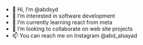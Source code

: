 - 👋 Hi, I’m @abdsyd
- 👀 I’m interested in software development 
- 🌱 I’m currently learning react from meta
- 💞️ I’m looking to collaborate on web site projects
- 📫 You can reach me on Instagram @abd_alsayad

<!---
abdsyd/abdsyd is a ✨ special ✨ repository because its `README.md` (this file) appears on your GitHub profile.
You can click the Preview link to take a look at your changes.
--->
